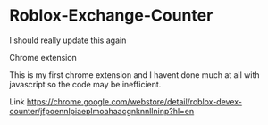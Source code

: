 # Roblox-Exchange-Counter

I should really update this again

Chrome extension

This is my first chrome extension and I havent done much at all with javascript so the code
may be inefficient.

Link
https://chrome.google.com/webstore/detail/roblox-devex-counter/jfpoennlpiaeplmoahaacgnknnllninp?hl=en
